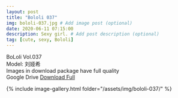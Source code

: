 ```yaml
---
layout: post
title: "Bololi 037"
img: bololi-037.jpg # Add image post (optional)
date: 2020-06-11 07:15:00
description: Sexy girl. # Add post description (optional)
tag: [cute, sexy, Bololi]
---
```

BoLoli Vol.037  
Model: 刘娅希                                    
Images in download package have full quality                    
Google Drive [Download Full](http://gestyy.com/eqpbKa)

{% include image-gallery.html folder="/assets/img/bololi-037/" %}
